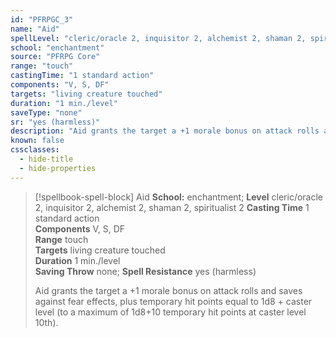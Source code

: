 ```yaml
---
id: "PFRPGC_3"
name: "Aid"
spellLevel: "cleric/oracle 2, inquisitor 2, alchemist 2, shaman 2, spiritualist 2"
school: "enchantment"
source: "PFRPG Core"
range: "touch"
castingTime: "1 standard action"
components: "V, S, DF"
targets: "living creature touched"
duration: "1 min./level"
saveType: "none"
sr: "yes (harmless)"
description: "Aid grants the target a +1 morale bonus on attack rolls and saves against fear effects, plus temporary hit points equal to 1d8 + caster level (to a maximum of 1d8+10 temporary hit points at caster level 10th)."
known: false
cssclasses:
  - hide-title
  - hide-properties
---
```


> [!spellbook-spell-block] Aid
> **School:** enchantment; **Level** cleric/oracle 2, inquisitor 2, alchemist 2, shaman 2, spiritualist 2
> **Casting Time** 1 standard action  
> **Components** V, S, DF  
> **Range** touch  
> **Targets** living creature touched  
> **Duration** 1 min./level  
> **Saving Throw** none; **Spell Resistance** yes (harmless)
> 
> Aid grants the target a +1 morale bonus on attack rolls and saves against fear effects, plus temporary hit points equal to 1d8 + caster level (to a maximum of 1d8+10 temporary hit points at caster level 10th).